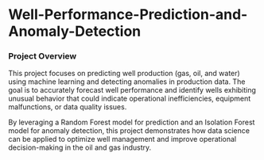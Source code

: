 # Well-Performance-Prediction-and-Anomaly-Detection

### Project Overview
This project focuses on predicting well production (gas, oil, and water) using machine learning and detecting anomalies in production data. The goal is to accurately forecast well performance and identify wells exhibiting unusual behavior that could indicate operational inefficiencies, equipment malfunctions, or data quality issues.

By leveraging a Random Forest model for prediction and an Isolation Forest model for anomaly detection, this project demonstrates how data science can be applied to optimize well management and improve operational decision-making in the oil and gas industry.
